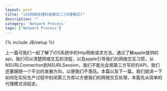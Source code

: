```yaml
---
layout: post
title: "iOS网络处理封装模式二[代理模式]"
description: ""
category: 'Network Process'
tags: ['Network Process']
---
```

{% include JB/setup %}

上一篇可我们一起了解了iOS系统中的http网络请求方法，通过了解apple提供的api，我们可以清楚网络交互的流程，以及apple引导我们的网络交互习惯，从NSURLConnection到NSURLSession，我们不能光会用第三方写好的API，我们还要跟随一个平台的发展方向，以便我们不落伍。本篇以及下一篇，我们就讲一下如何在实际生产过程中封闭第三方库以方便我们的网络交互处理，本篇先从简单的代理模式讲起走。





